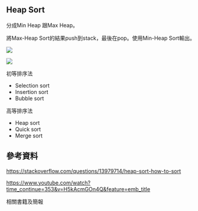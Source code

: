 ## Heap Sort
分成Min Heap 跟Max Heap。

將Max-Heap Sort的結果push到stack，最後在pop。使用Min-Heap Sort輸出。

![](https://imgur.com/zYDTsIB.jpg)

![](https://imgur.com/LzJ8hxW.jpg)

初等排序法
 - Selection sort
 - Insertion sort
 - Bubble sort
 
高等排序法
 - Heap sort
 - Quick sort
 - Merge sort
 
 ## 參考資料
 
 https://stackoverflow.com/questions/13979714/heap-sort-how-to-sort
 
 https://www.youtube.com/watch?time_continue=353&v=H5kAcmGOn4Q&feature=emb_title
 
 相關書籍及簡報
